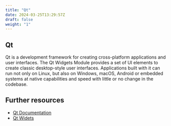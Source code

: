 ```yaml
---
title: "Qt"
date: 2024-03-25T13:29:57Z
draft: false
weight: "1"
---
```


## Qt

Qt is a development framework for creating cross-platform applications and user interfaces.
The Qt Widgets Module provides a set of UI elements to create classic desktop-style user interfaces.
Applications built with it can run not only on Linux, but also on Windows, macOS, Android or embedded systems at native capabilities and speed with little or no change in the codebase.

## Further resources

* [Qt Documentation](https://doc.qt.io/qt-6/index.html)
* [Qt Widets](https://doc.qt.io/qt-6/qtwidgets-index.html)
